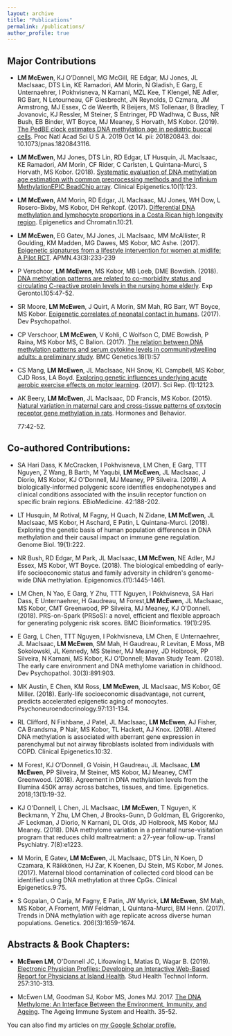 ```yaml
---
layout: archive
title: "Publications"
permalink: /publications/
author_profile: true
---
```


## Major Contributions 

- **LM McEwen**, KJ O’Donnell, MG McGill, RE Edgar, MJ Jones, JL MacIsaac, DTS Lin, KE Ramadori, AM Morin, N Gladish, E Garg, E Unternaehrer, I Pokhvisneva, N Karnani, MZL Kee, T Klengel, NE Adler, RG Barr, N Letourneau, GF Giesbrecht, JN Reynolds, D Czmara, JM Armstrong, MJ Essex, C de Weerth, R Beijers, MS Tollenaar, B Bradley, T Jovanovic, KJ Ressler, M Steiner, S Entringer, PD Wadhwa, C Buss, NR Bush, EB Binder, WT Boyce, MJ Meaney, S Horvath, MS Kobor. (2019). [The PedBE clock estimates DNA methylation age in pediatric buccal cells](https://www.pnas.org/content/early/2019/10/09/1820843116). Proc Natl Acad Sci U S A. 2019 Oct 14. pii: 201820843. doi: 10.1073/pnas.1820843116. 
   
- **LM McEwen**, MJ Jones, DTS Lin, RD Edgar, LT Husquin, JL MacIsaac, KE Ramadori, AM Morin, CF Rider, C Carlsten, L Quintana-Murci, S Horvath, MS Kobor. (2018). [Systematic evaluation of DNA methylation age estimation with common preprocessing methods and the Infinium MethylationEPIC BeadChip array](https://clinicalepigeneticsjournal.biomedcentral.com/articles/10.1186/s13148-018-0556-2). Clinical Epigenetics.10(1):123.
   
- **LM McEwen**, AM Morin, RD Edgar, JL MacIsaac, MJ Jones, WH Dow, L Rosero-Bixby, MS Kobor, DH
Rehkopf. (2017). [Differential DNA methylation and lymphocyte proportions in a Costa Rican high
longevity region](https://epigeneticsandchromatin.biomedcentral.com/articles/10.1186/s13072-017-0128-2). Epigenetics and Chromatin.10:21.
   
- **LM McEwen**, EG Gatev, MJ Jones, JL MacIsaac, MM McAllister, R Goulding, KM Madden, MG Dawes, MS Kobor, MC Ashe. (2017). [Epigenetic signatures from a lifestyle intervention for women at midlife: A Pilot RCT](http://www.nrcresearchpress.com/doi/full/10.1139/apnm-2017-0436?url_ver=Z39.88-2003&rfr_id=ori:rid:crossref.org&rfr_dat=cr_pub%3dpubmed). APMN.43(3):233-239</li>
   
- P Verschoor, **LM McEwen**, MS Kobor, MB Loeb, DME Bowdish. (2018). [DNA methylation patterns are related to co-morbidity status and circulating C-reactive protein levels in the nursing home elderly](https://linkinghub.elsevier.com/retrieve/pii/S0531-5565(17)30513-2).
Exp Gerontol.105:47-52. 
  
- SR Moore, **LM McEwen**, J Quirt, A Morin, SM Mah, RG Barr, WT Boyce, MS Kobor. [Epigenetic correlates of neonatal contact in humans](https://www.cambridge.org/core/product/identifier/S0954579417001213/type/journal_article). (2017). Dev Psychopathol.

- CP Verschoor, **LM McEwen**, V Kohli, C Wolfson C, DME Bowdish, P Raina, MS Kobor MS, C Balion. (2017). [The relation between DNA methylation patterns and serum cytokine levels in communitydwelling adults: a preliminary study](https://bmcgenet.biomedcentral.com/articles/10.1186/s12863-017-0525-3). BMC Genetics.18(1):57

- CS Mang, **LM McEwen**, JL MacIsaac, NH Snow, KL Campbell, MS Kobor, CJD Ross, LA Boyd.
[Exploring genetic influences underlying acute aerobic exercise effects on motor learning](https://www.ncbi.nlm.nih.gov/pmc/articles/PMC5608967/). (2017). Sci
Rep. (1):12123.

- AK Beery, **LM McEwen**, JL MacIsaac, DD Francis, MS Kobor. (2015). [Natural variation in maternal
  care and cross-tissue patterns of oxytocin receptor gene methylation in rats](https://www.ncbi.nlm.nih.gov/pmc/articles/PMC4691570/). Hormones and Behavior.</li>
77:42-52.


## Co-authored Contributions:

- SA Hari Dass, K McCracken, I Pokhvisneva, LM Chen, E Garg, TTT Nguyen, Z Wang, B Barth, M Yaqubi, **LM McEwen**, JL MacIsaac, J Diorio, MS Kobor, KJ O'Donnell, MJ Meaney, PP Silveira. (2019). A biologically-informed polygenic score identifies endophenotypes and clinical conditions associated with the insulin receptor function on specific brain regions. EBioMedicine. 42:188-202.
  
- LT Husquin, M Rotival, M Fagny, H Quach, N Zidane, **LM McEwen**, JL MacIsaac, MS Kobor, H Aschard, E Patin, L Quintana-Murci. (2018). Exploring the genetic basis of human population differences in DNA methylation and their causal impact on immune gene regulation. Genome Biol. 19(1):222. 
     
- NR Bush, RD Edgar, M Park, JL MacIsaac, **LM McEwen**, NE Adler, MJ Essex, MS Kobor, WT Boyce. (2018). The biological embedding of early-life socioeconomic status and family adversity in children's genome-wide DNA methylation. Epigenomics.(11):1445-1461. 

- LM Chen, N Yao, E Garg, Y Zhu, TTT Nguyen, I Pokhvisneva, SA Hari Dass, E Unternaehrer, H Gaudreau, M Forest,**LM McEwen**, JL MacIsaac, MS Kobor, CMT Greenwood, PP Silveira, MJ Meaney, KJ O'Donnell. (2018). PRS-on-Spark (PRSoS): a novel, efficient and flexible approach for generating polygenic risk scores. BMC Bioinformatics. 19(1):295. 
  
- E Garg, L Chen, TTT Nguyen, I Pokhvisneva, LM Chen, E Unternaehrer, JL MacIsaac, **LM McEwen**, SM Mah, H Gaudreau, R Levitan, E Moss, MB Sokolowski, JL Kennedy, MS Steiner, MJ Meaney, JD Holbrook, PP Silveira, N Karnani, MS Kobor, KJ O'Donnell; Mavan Study Team. (2018). The early care environment and DNA methylome variation in childhood. Dev Psychopathol. 30(3):891:903. 
  
- MK Austin, E Chen, KM Ross, **LM McEwen**, JL Maclsaac, MS Kobor, GE Miller. (2018). Early-life socioeconomic disadvantage, not current, predicts accelerated epigenetic aging of monocytes. Psychoneuroendocrinology.97:131-134. 

- RL Clifford, N Fishbane, J Patel, JL MacIsaac, **LM McEwen**, AJ Fisher, CA Brandsma, P Nair, MS Kobor, TL Hackett, AJ Knox. (2018). Altered DNA methylation is associated with aberrant gene expression in parenchymal but not airway fibroblasts isolated from individuals with COPD. Clinical Epigenetics.10:32. 

- M Forest, KJ O'Donnell, G Voisin, H Gaudreau, JL MacIsaac, **LM McEwen**, PP Silveira, M Steiner, MS Kobor, MJ Meaney, CMT Greenwood. (2018). Agreement in DNA methylation levels from the Illumina 450K array across batches, tissues, and time. Epigenetics. 2018;13(1):19-32. 

- KJ O'Donnell, L Chen, JL MacIsaac, **LM McEwen**, T Nguyen, K Beckmann, Y Zhu, LM Chen, J Brooks-Gunn, D Goldman, EL Grigorenko, JF Leckman, J Diorio, N Karnani, DL Olds, JD Holbrook, MS Kobor, MJ Meaney. (2018). DNA methylome variation in a perinatal nurse-visitation program that reduces child maltreatment: a 27-year follow-up. Transl Psychiatry. 7(8):e1223. 
  
- M Morin, E Gatev, **LM McEwen**, JL MacIsaac, DTS Lin, N Koen, D Czamara, K Räikkönen, HJ Zar, K Koenen, DJ Stein, MS Kobor, M Jones. (2017). Maternal blood contamination of collected cord blood can be identified using DNA methylation at three CpGs. Clinical Epigenetics.9:75. 

- S Gopalan, O Carja, M Fagny, E Patin, JW Myrick, **LM McEwen**, SM Mah, MS Kobor, A Froment, MW Feldman, L Quintana-Murci, BM Henn. (2017). Trends in DNA methylation with age replicate across diverse human populations. Genetics. 206(3):1659-1674. 


## Abstracts & Book Chapters:

- **McEwen LM**, O'Donnell JC, Lifoawing L, Matias D, Wagar B. (2019). [Electronic Physician Profiles: Developing an Interactive Web-Based Report for Physicians at Island Health](https://www.ncbi.nlm.nih.gov/pubmed/30741215). Stud Health Technol Inform. 257:310-313.

- McEwen LM, Goodman SJ, Kobor MS, Jones MJ. 2017. [The DNA Methylome: An Interface Between the Environment, Immunity, and Ageing](https://link.springer.com/chapter/10.1007/978-3-319-43365-3_3). The Ageing Immune System and Health. 35-52.


You can also find my articles on <u><a href="https://scholar.google.ca/citations?user=nZTIGnoAAAAJ&hl=en">my Google Scholar profile</a>.</u>
